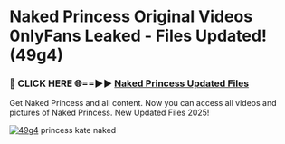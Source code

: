 # Naked Princess Original Videos 0nlyFans Leaked - Files Updated! (49g4)

<h3>🔴 CLICK HERE 🌐==►► <a href="https://tinyurl.com/up5wt9bj" rel="nofollow">Naked Princess Updated Files</a></h3>

Get Naked Princess and all content. Now you can access all videos and pictures of Naked Princess. New Updated Files 2025!

[![49g4](https://i.imgur.com/ABiUzMV.gif)](https://tinyurl.com/up5wt9bj)
princess kate naked